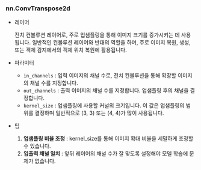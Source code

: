 ### nn.ConvTranspose2d

- 레이어

  전치 컨볼루션 레이어로, 주로 업샘플링을 통해 이미지 크기를 증가시키는 데 사용됩니다. 일반적인 컨볼루션 레이어와 반대의 역할을 하며, 주로 이미지 복원, 생성, 또는 객체 감지에서의 객체 위치 복원에 활용됩니다.

- 파라미터

  - `in_channels` : 입력 이미지의 채널 수로, 전치 컨볼루션을 통해 확장할 이미지의 채널 수를 지정합니다.
  - `out_channels` : 출력 이미지의 채널 수를 지정합니다. 업샘플링 후의 채널을 결정합니다.
  - `kernel_size` : 업샘플링에 사용할 커널의 크기입니다. 이 값은 업샘플링의 범위를 결정하며 일반적으로 (3, 3) 또는 (4, 4)가 많이 사용됩니다.

- 팁
  1. **업샘플링 비율 조정** : kernel_size를 통해 이미지 확대 비율을 세밀하게 조정할 수 있습니다.
  2. **입출력 채널 일치** : 앞뒤 레이어의 채널 수가 잘 맞도록 설정해야 모델 학습에 문제가 없습니다.
